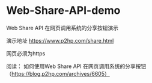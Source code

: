# Web-Share-API-demo
Web Share API 在网页调用系统的分享按钮演示

演示地址 
https://www.p2hp.com/share.html

网页必须为https

阅读：
如何使用Web Share API 在网页调用系统的分享按钮（https://blog.p2hp.com/archives/6605）
